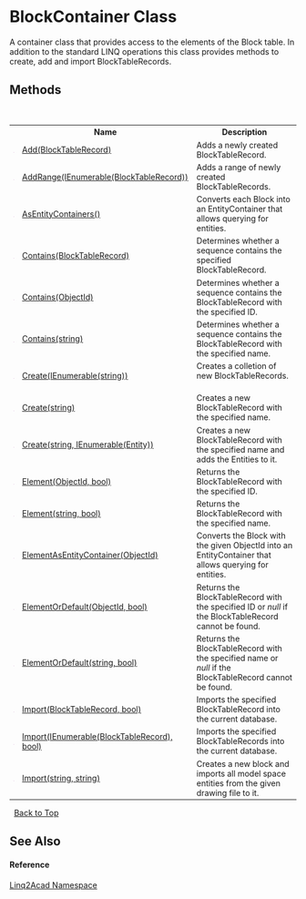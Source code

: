 # BlockContainer Class
 

A container class that provides access to the elements of the Block table. In addition to the standard LINQ operations this class provides methods to create, add and import BlockTableRecords.


## Methods
&nbsp;<table><tr><th></th><th>Name</th><th>Description</th></tr><tr><td>![Public method](media/pubmethod.gif "Public method")</td><td><a href="M_Linq2Acad_BlockContainer_Add.md">Add(BlockTableRecord)</a></td><td>
Adds a newly created BlockTableRecord.
&nbsp;</tr><tr><td>![Public method](media/pubmethod.gif "Public method")</td><td><a href="M_Linq2Acad_BlockContainer_AddRange.md">AddRange(IEnumerable(BlockTableRecord))</a></td><td>
Adds a range of newly created BlockTableRecords.
&nbsp;</tr><tr><td>![Public method](media/pubmethod.gif "Public method")</td><td><a href="M_Linq2Acad_BlockContainer_AsEntityContainers.md">AsEntityContainers()</a></td><td>
Converts each Block into an EntityContainer that allows querying for entities.</td></tr><tr><td>![Public method](media/pubmethod.gif "Public method")</td><td><a href="M_Linq2Acad_BlockContainer_Contains_1.md">Contains(BlockTableRecord)</a></td><td>
Determines whether a sequence contains the specified BlockTableRecord.
&nbsp;</tr><tr><td>![Public method](media/pubmethod.gif "Public method")</td><td><a href="M_Linq2Acad_BlockContainer_Contains.md">Contains(ObjectId)</a></td><td>
Determines whether a sequence contains the BlockTableRecord with the specified ID.
&nbsp;</tr><tr><td>![Public method](media/pubmethod.gif "Public method")</td><td><a href="M_Linq2Acad_BlockContainer_Contains_2.md">Contains(string)</a></td><td>
Determines whether a sequence contains the BlockTableRecord with the specified name.
&nbsp;</tr><tr><td>![Public method](media/pubmethod.gif "Public method")</td><td><a href="M_Linq2Acad_BlockContainer_Create_1.md">Create(IEnumerable(string))</a></td><td>
Creates a colletion of new BlockTableRecords.
&nbsp;</tr><tr><td>![Public method](media/pubmethod.gif "Public method")</td><td><a href="M_Linq2Acad_BlockContainer_Create_2.md">Create(string)</a></td><td>
Creates a new BlockTableRecord with the specified name.
&nbsp;</tr><tr><td>![Public method](media/pubmethod.gif "Public method")</td><td><a href="M_Linq2Acad_BlockContainer_Create.md">Create(string, IEnumerable(Entity))</a></td><td>
Creates a new BlockTableRecord with the specified name and adds the Entities to it.</td></tr><tr><td>![Public method](media/pubmethod.gif "Public method")</td><td><a href="M_Linq2Acad_BlockContainer_Element.md">Element(ObjectId, bool)</a></td><td>
Returns the BlockTableRecord with the specified ID.
&nbsp;</tr><tr><td>![Public method](media/pubmethod.gif "Public method")</td><td><a href="M_Linq2Acad_BlockContainer_Element_1.md">Element(string, bool)</a></td><td>
Returns the BlockTableRecord with the specified name.
&nbsp;</tr><tr><td>![Public method](media/pubmethod.gif "Public method")</td><td><a href="M_Linq2Acad_BlockContainer_ElementAsEntityContainer.md">ElementAsEntityContainer(ObjectId)</a></td><td>
Converts the Block with the given ObjectId into an EntityContainer that allows querying for entities.</td></tr><tr><td>![Public method](media/pubmethod.gif "Public method")</td><td><a href="M_Linq2Acad_BlockContainer_ElementOrDefault.md">ElementOrDefault(ObjectId, bool)</a></td><td>
Returns the BlockTableRecord with the specified ID or <i>null</i> if the BlockTableRecord cannot be found.
&nbsp;</tr><tr><td>![Public method](media/pubmethod.gif "Public method")</td><td><a href="M_Linq2Acad_BlockContainer_ElementOrDefault_1.md">ElementOrDefault(string, bool)</a></td><td>
Returns the BlockTableRecord with the specified name or <i>null</i> if the BlockTableRecord cannot be found.
&nbsp;</tr><tr><td>![Public method](media/pubmethod.gif "Public method")</td><td><a href="M_Linq2Acad_BlockContainer_Import_2.md">Import(BlockTableRecord, bool)</a></td><td>
Imports the specified BlockTableRecord into the current database.
&nbsp;</tr><tr><td>![Public method](media/pubmethod.gif "Public method")</td><td><a href="M_Linq2Acad_BlockContainer_Import_1.md">Import(IEnumerable(BlockTableRecord), bool)</a></td><td>
Imports the specified BlockTableRecords into the current database.
&nbsp;</tr><tr><td>![Public method](media/pubmethod.gif "Public method")</td><td><a href="M_Linq2Acad_BlockContainer_Import.md">Import(string, string)</a></td><td>
Creates a new block and imports all model space entities from the given drawing file to it.</td></tr></table>&nbsp;
<a href="#blockcontainer-class">Back to Top</a>

## See Also


#### Reference
<a href="N_Linq2Acad.md">Linq2Acad Namespace</a><br />
